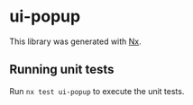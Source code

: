 # ui-popup

This library was generated with [Nx](https://nx.dev).

## Running unit tests

Run `nx test ui-popup` to execute the unit tests.
